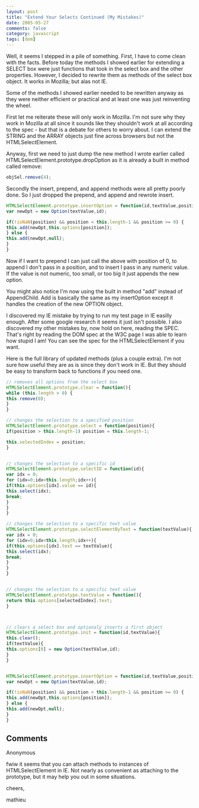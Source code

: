 ```yaml
---
layout: post
title: "Extend Your Selects Continued (My Mistakes)"
date: 2005-05-27
comments: false
category: javascript
tags: [dom]
---
```

Well, it seems I stepped in a pile of something. First, I have to come clean
with the facts. Before today the methods I showed earlier for extending a
SELECT box were just functions that took in the select box and the other
properties. However, I decided to rewrite them as methods of the select box
object. It works in Mozilla; but alas not IE.

Some of the methods I showed earlier needed to be rewritten anyway as they
were neither efficient or practical and at least one was just reinventing the
wheel.

First let me reiterate these will only work in Mozilla. I'm not sure why they
work in Mozilla at all since it sounds like they shouldn't work at all
according to the spec - but that is a debate for others to worry about. I can
extend the STRING and the ARRAY objects just fine across browsers but not the
HTMLSelectElement.

Anyway, first we need to just dump the new method I wrote earlier called
HTMLSelectElement.prototype.dropOption as it is already a built in method
called remove:


```js
objSel.remove(4);

```


Secondly the insert, prepend, and append methods were all pretty poorly done.
So I just dropped the prepend, and append and rewrote insert.


```js
HTMLSelectElement.prototype.insertOption = function(id,textValue,position){
var newOpt = new Option(textValue,id);

if(!isNaN(position) && position < this.length-1 && position >= 0) {
this.add(newOpt,this.options[position]);
} else {
this.add(newOpt,null);
}
}

```


Now if I want to prepend I can just call the above with position of 0, to
append I don't pass in a position, and to insert I pass in any numeric value.
If the value is not numeric, too small, or too big it just appends the new
option.

You might also notice I'm now using the built in method "add" instead of
AppendChild. Add is basically the same as my insertOption except it handles
the creation of the new OPTION object.

I discovered my IE mistake by trying to run my test page in IE easilly enough.
After some google research it seems it just isn't possible. I also discovered
my other mistakes by, now hold on here, reading the SPEC. That's right by
reading the DOM spec at the W3C page I was able to learn how stupid I am! You
can see the spec for the HTMLSelectElement if you want.

Here is the full library of updated methods (plus a couple extra). I'm not
sure how useful they are as is since they don't work in IE. But they should be
easy to transform back to functions if you need one.


```js
// removes all options from the select box
HTMLSelectElement.prototype.clear = function(){
while (this.length > 0) {
this.remove(0);
}
}

// changes the selection to a specified position
HTMLSelectElement.prototype.select = function(position){
if(position > this.length-1) position = this.length-1;

this.selectedIndex = position;
}


// changes the selection to a specific id
HTMLSelectElement.prototype.selectID = function(id){
var idx = 0;
for (idx=0;idx<this.length;idx++){
if(this.options[idx].value == id){
this.select(idx);
break;
}
}
}

// changes the selection to a specific text value
HTMLSelectElement.prototype.selectElementByText = function(textValue){
var idx = 0;
for (idx=0;idx<this.length;idx++){
if(this.options[idx].text == textValue){
this.select(idx);
break;
}
}
}


// changes the selection to a specific text value
HTMLSelectElement.prototype.textValue = function(){
return this.options[selectedIndex].text;
}



// clears a select box and optionaly inserts a first object
HTMLSelectElement.prototype.init = function(id,textValue){
this.clear();
if(textValue){
this.options[0] = new Option(textValue,id);
}
}


HTMLSelectElement.prototype.insertOption = function(id,textValue,position){
var newOpt = new Option(textValue,id);

if(!isNaN(position) && position < this.length-1 && position >= 0) {
this.add(newOpt,this.options[position]);
} else {
this.add(newOpt,null);
}
}

```


## Comments

Anonymous

fwiw it seems that you can attach methods to instances of HTMLSelectElement in
IE. Not nearly as convenient as attaching to the prototype, but it may help
you out in some situations.

cheers,

mathieu

